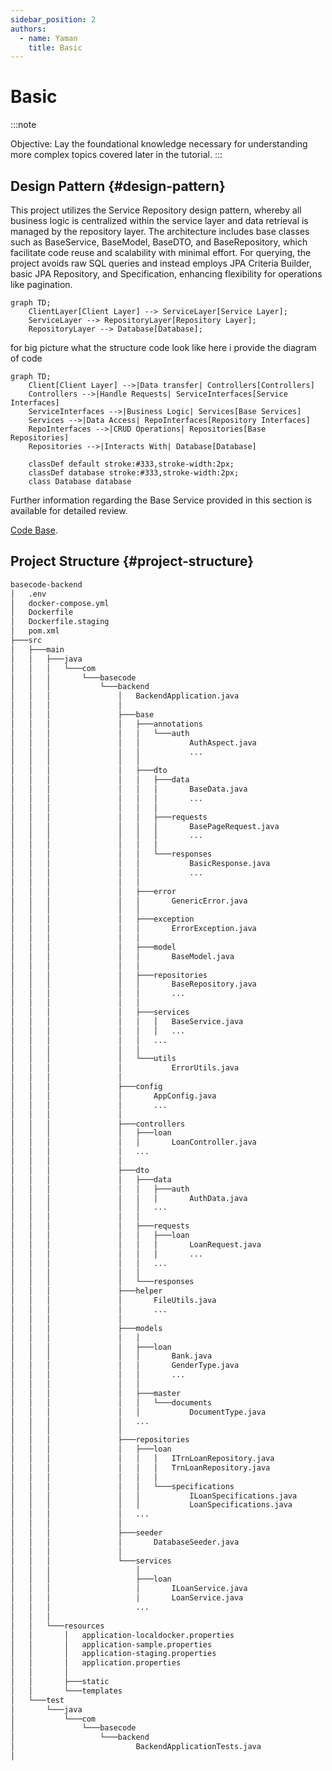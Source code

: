 ```yaml
---
sidebar_position: 2
authors:
  - name: Yaman
    title: Basic
---
```

# Basic
:::note

Objective: Lay the foundational knowledge necessary for understanding more complex topics covered later in the tutorial.
:::

## Design Pattern {#design-pattern}
This project utilizes the Service Repository design pattern, whereby all business logic is centralized within the service layer and data retrieval is managed by the repository layer. The architecture includes base classes such as BaseService, BaseModel, BaseDTO, and BaseRepository, which facilitate code reuse and scalability with minimal effort. For querying, the project avoids raw SQL queries and instead employs JPA Criteria Builder, basic JPA Repository, and Specification, enhancing flexibility for operations like pagination.

```mermaid
graph TD;
    ClientLayer[Client Layer] --> ServiceLayer[Service Layer];
    ServiceLayer --> RepositoryLayer[Repository Layer];
    RepositoryLayer --> Database[Database];
```
for big picture what the structure code look like here i provide the diagram of code
```mermaid
graph TD;
    Client[Client Layer] -->|Data transfer| Controllers[Controllers]
    Controllers -->|Handle Requests| ServiceInterfaces[Service Interfaces]
    ServiceInterfaces -->|Business Logic| Services[Base Services]
    Services -->|Data Access| RepoInterfaces[Repository Interfaces]
    RepoInterfaces -->|CRUD Operations| Repositories[Base Repositories]
    Repositories -->|Interacts With| Database[Database]

    classDef default stroke:#333,stroke-width:2px;
    classDef database stroke:#333,stroke-width:2px;
    class Database database
```

Further information regarding the Base Service provided in this section is available for detailed review.

[Code Base](../../category/code-base).

## Project Structure {#project-structure}

```bash
basecode-backend
│   .env
│   docker-compose.yml
│   Dockerfile
│   Dockerfile.staging
│   pom.xml
├───src
│   ├───main
│   │   ├───java
│   │   │   └───com
│   │   │       └───basecode
│   │   │           └───backend
│   │   │               │   BackendApplication.java
│   │   │               │
│   │   │               ├───base
│   │   │               │   ├───annotations
│   │   │               │   │   └───auth
│   │   │               │   │           AuthAspect.java
│   │   │               │   │           ...
│   │   │               │   │
│   │   │               │   ├───dto
│   │   │               │   │   ├───data
│   │   │               │   │   │       BaseData.java
│   │   │               │   │   │       ...
│   │   │               │   │   │
│   │   │               │   │   ├───requests
│   │   │               │   │   │       BasePageRequest.java
│   │   │               │   │   │       ...
│   │   │               │   │   │
│   │   │               │   │   └───responses
│   │   │               │   │           BasicResponse.java
│   │   │               │   │           ...
│   │   │               │   │
│   │   │               │   ├───error
│   │   │               │   │       GenericError.java
│   │   │               │   │
│   │   │               │   ├───exception
│   │   │               │   │       ErrorException.java
│   │   │               │   │
│   │   │               │   ├───model
│   │   │               │   │       BaseModel.java
│   │   │               │   │
│   │   │               │   ├───repositories
│   │   │               │   │       BaseRepository.java
│   │   │               │   │       ...
│   │   │               │   │
│   │   │               │   ├───services
│   │   │               │   │   │   BaseService.java
│   │   │               │   │   │   ...
│   │   │               │   │   ...
│   │   │               │   │
│   │   │               │   └───utils
│   │   │               │           ErrorUtils.java
│   │   │               │
│   │   │               ├───config
│   │   │               │       AppConfig.java
│   │   │               │       ...
│   │   │               │
│   │   │               ├───controllers
│   │   │               │   ├───loan
│   │   │               │   │       LoanController.java
│   │   │               │   ...
│   │   │               │   
│   │   │               ├───dto
│   │   │               │   ├───data
│   │   │               │   │   ├───auth
│   │   │               │   │   │       AuthData.java
│   │   │               │   │   ...
│   │   │               │   │
│   │   │               │   ├───requests
│   │   │               │   │   ├───loan
│   │   │               │   │   │       LoanRequest.java
│   │   │               │   │   │       ...
│   │   │               │   │   ...
│   │   │               │   │
│   │   │               │   └───responses
│   │   │               ├───helper
│   │   │               │       FileUtils.java
│   │   │               │       ...
│   │   │               │
│   │   │               ├───models
│   │   │               │   │
│   │   │               │   ├───loan
│   │   │               │   │       Bank.java
│   │   │               │   │       GenderType.java
│   │   │               │   │       ...
│   │   │               │   │
│   │   │               │   ├───master
│   │   │               │   │   └───documents
│   │   │               │   │           DocumentType.java
│   │   │               │   ...
│   │   │               │
│   │   │               ├───repositories
│   │   │               │   ├───loan
│   │   │               │   │   │   ITrnLoanRepository.java
│   │   │               │   │   │   TrnLoanRepository.java
│   │   │               │   │   │
│   │   │               │   │   └───specifications
│   │   │               │   │           ILoanSpecifications.java
│   │   │               │   │           LoanSpecifications.java
│   │   │               │   ...
│   │   │               │
│   │   │               ├───seeder
│   │   │               │       DatabaseSeeder.java
│   │   │               │
│   │   │               └───services
│   │   │                   │
│   │   │                   ├───loan
│   │   │                   │       ILoanService.java
│   │   │                   │       LoanService.java
│   │   │                   ...
│   │   │
│   │   └───resources
│   │       │   application-localdocker.properties
│   │       │   application-sample.properties
│   │       │   application-staging.properties
│   │       │   application.properties
│   │       │
│   │       ├───static
│   │       └───templates
│   └───test
│       └───java
│           └───com
│               └───basecode
│                   └───backend
│                           BackendApplicationTests.java
│

```


